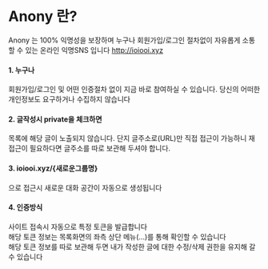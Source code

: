 # Anony 란?
Anony 는 100% 익명성을 보장하며 누구나 회원가입/로그인 절차없이 자유롭게 소통할 수 있는 온라인 익명SNS 입니다
<http://ioiooi.xyz>

#### 1. 누구나
회원가입/로그인 및 어떤 인증절차 없이 지금 바로 참여하실 수 있습니다. 당신의 어떠한 개인정보도 요구하거나 수집하지 않습니다
<br>

#### 2. 글작성시 private을 체크하면
목록에 해당 글이 노출되지 않습니다. 단지 글주소로(URL)만 직접 접근이 가능하니 재 접근이 필요하다면 글주소를 따로 보관해 두셔야 합니다.
<br>

#### 3. ioiooi.xyz/{새로운그룹명}
으로 접근시 새로운 대화 공간이 자동으로 생성됩니다
<br>

#### 4. 인증방식
사이트 접속시 자동으로 특정 토큰을 발급합니다  
해당 토큰 정보는 목록화면의 좌측 상단 메뉴(...)를 통해 확인할 수 있습니다  
해당 토큰 정보를 따로 보관해 두면 내가 작성한 글에 대한 수정/삭제 권한을 유지해 갈 수 있습니다
